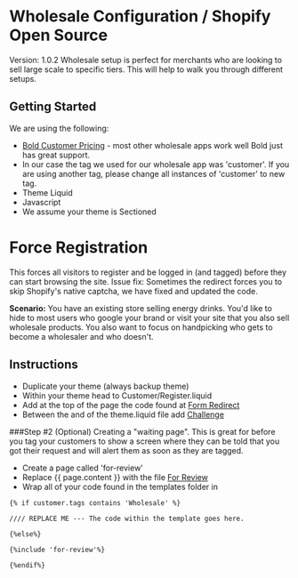 # Wholesale Configuration / Shopify Open Source
Version: 1.0.2
Wholesale setup is perfect for merchants who are looking to sell large scale to specific tiers. This will help to walk you through different
setups.


## Getting Started

We are using the following:
* [Bold Customer Pricing](http://apps.shopify.com/customer-pricing?ref=micainteractive) - most other wholesale apps work well Bold just has great support.
* In our case the tag we used for our wholesale app was 'customer'. If you are using another tag, please change all instances of 'customer' to new tag.
* Theme Liquid
* Javascript
* We assume your theme is Sectioned


# Force Registration
This forces all visitors to register and be logged in (and tagged) before they can start browsing the site.
Issue fix: Sometimes the redirect forces you to skip Shopify's native captcha, we have fixed and updated the code.

**Scenario:**
You have an existing store selling energy drinks. You'd like to hide to most users who google your brand or visit your site that you also sell wholesale products. You also want to focus on handpicking who gets to become a wholesaler and who doesn't.

## Instructions

* Duplicate your theme (always backup theme)
* Within your theme head to Customer/Register.liquid
* Add at the top of the page the code found at [Form Redirect]()
* Between the <head> and </head> of the theme.liquid file add [Challenge]()

###Step #2 (Optional)
Creating a "waiting page". This is great for before you tag your customers to show a screen where they can be told that you got their request and will alert them as soon as they are tagged.

* Create a page called 'for-review'
* Replace  {{ page.content }} with the file [For Review]()
* Wrap all of your code found in the templates folder in

```
{% if customer.tags contains 'Wholesale' %}

//// REPLACE ME --- The code within the template goes here.

{%else%}

{%include 'for-review'%}

{%endif%}
```
